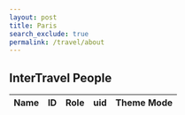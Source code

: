 ```yaml
---
layout: post 
title: Paris
search_exclude: true
permalink: /travel/about
---
```


<script>
  var pythonURI = "http://localhost:8887";
//   if (location.hostname === "localhost") {
//     pythonURI = "http://localhost:8887";
//   } else if (location.hostname === "127.0.0.1") {
//     pythonURI = "http://127.0.0.1:8887";
//   } else {
//     pythonURI = "https://flocker.nighthawkcodingsociety.com";
//   }
  const fetchOptions = {
    method: "GET", // *GET, POST, PUT, DELETE, etc.
    mode: "cors", // no-cors, *cors, same-origin
    cache: "default", // *default, no-cache, reload, force-cache, only-if-cached
    credentials: "include", // include, same-origin, omit
    headers: {
      "Content-Type": "application/json",
      "X-Origin": "client", // New custom header to identify source
    },
  };

  fetch(`${pythonURI}/api/people`, fetchOptions)
    .then((response) => response.json())
    .then((data) => {
      console.log(data);

      let users = data;
      console.log(users);

      users.forEach((user) => {
        let row = document.createElement("tr");

        let nameCell = document.createElement("td");
        nameCell.textContent = user.name;
        row.appendChild(nameCell);

        let emailCell = document.createElement("td");
        emailCell.textContent = user.id;
        row.appendChild(emailCell);

        let roleCell = document.createElement("td");
        roleCell.textContent = user.role;
        row.appendChild(roleCell);

        let uidCell = document.createElement("td");
        uidCell.textContent = user.uid;
        row.appendChild(uidCell);

        let themeModeCell = document.createElement("td");
        themeModeCell.textContent = user.theme_mode;
        row.appendChild(themeModeCell);

        document.getElementById("userTableBody").appendChild(row);
      });
    });
</script>

<div class="about">
  <h2>InterTravel People</h2>
  <table>
    <thead>
      <tr>
        <th>Name</th>
        <th>ID</th>
        <th>Role</th>
        <th>uid</th>
        <th>Theme Mode</th>
      </tr>
    </thead>
    <tbody id="userTableBody"></tbody>
  </table>
</div>